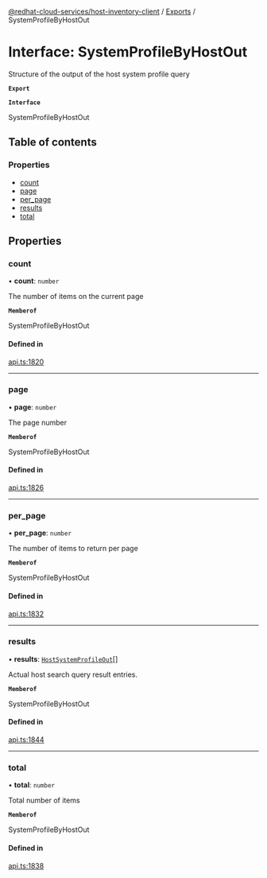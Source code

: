 [@redhat-cloud-services/host-inventory-client](../README.md) / [Exports](../modules.md) / SystemProfileByHostOut

# Interface: SystemProfileByHostOut

Structure of the output of the host system profile query

**`Export`**

**`Interface`**

SystemProfileByHostOut

## Table of contents

### Properties

- [count](SystemProfileByHostOut.md#count)
- [page](SystemProfileByHostOut.md#page)
- [per\_page](SystemProfileByHostOut.md#per_page)
- [results](SystemProfileByHostOut.md#results)
- [total](SystemProfileByHostOut.md#total)

## Properties

### count

• **count**: `number`

The number of items on the current page

**`Memberof`**

SystemProfileByHostOut

#### Defined in

[api.ts:1820](https://github.com/RedHatInsights/javascript-clients/blob/master/packages/host-inventory/api.ts#L1820)

___

### page

• **page**: `number`

The page number

**`Memberof`**

SystemProfileByHostOut

#### Defined in

[api.ts:1826](https://github.com/RedHatInsights/javascript-clients/blob/master/packages/host-inventory/api.ts#L1826)

___

### per\_page

• **per\_page**: `number`

The number of items to return per page

**`Memberof`**

SystemProfileByHostOut

#### Defined in

[api.ts:1832](https://github.com/RedHatInsights/javascript-clients/blob/master/packages/host-inventory/api.ts#L1832)

___

### results

• **results**: [`HostSystemProfileOut`](HostSystemProfileOut.md)[]

Actual host search query result entries.

**`Memberof`**

SystemProfileByHostOut

#### Defined in

[api.ts:1844](https://github.com/RedHatInsights/javascript-clients/blob/master/packages/host-inventory/api.ts#L1844)

___

### total

• **total**: `number`

Total number of items

**`Memberof`**

SystemProfileByHostOut

#### Defined in

[api.ts:1838](https://github.com/RedHatInsights/javascript-clients/blob/master/packages/host-inventory/api.ts#L1838)
